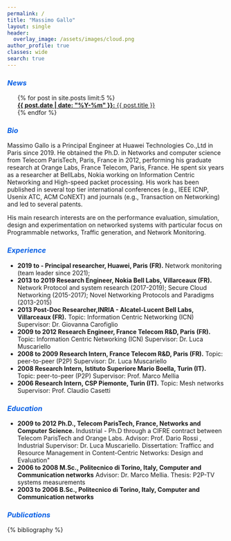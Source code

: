 ```yaml
---
permalink: /
title: "Massimo Gallo"
layout: single
header:
  overlay_image: /assets/images/cloud.png
author_profile: true
classes: wide
search: true
---
```

### <i class="fas fa-newspaper" style="color: #0760e6"> News </i>

<ul  style="list-style-type:none;">
{% for post in site.posts limit:5 %}
  <li> <a href="{{ post.url }}"><b>{{ post.date | date: "%Y-%m" }}:</b> {{ post.title }}</a> </li>
{% endfor %}
</ul>

### <i class="fas fa-address-card" style="color: #0760e6">Bio</i>

Massimo Gallo is a Principal Engineer at Huawei Technologies Co.,Ltd in Paris since 2019. He obtained the Ph.D. in Networks and computer science from Telecom ParisTech, Paris, France in 2012, performing his graduate research at Orange Labs, France Telecom, Paris, France. He spent six years as a researcher at BellLabs, Nokia working on Information Centric Networking and High-speed packet processing. His work has been published in several top tier international conferences (e.g., IEEE ICNP, Usenix ATC, ACM CoNEXT) and journals (e.g., Transaction on Networking) and led to several patents. 

His main research interests are on the performance evaluation, simulation, design and experimentation on networked systems with particular focus on Programmable networks, Traffic generation, and Network Monitoring.

### <i class="fas fa-briefcase" style="color: #0760e6">Experience</i>

* **2019 to \- Principal researcher, Huawei, Paris (FR).** Network monitoring (team leader since 2021); 
* **2013 to 2019 Research Engineer, Nokia Bell Labs, Villarceaux (FR).** Network Protocol and system research (2017-2019); Secure Cloud Networking (2015-2017); Novel Networking Protocols and Paradigms (2013-2015)
* **2013 Post-Doc Researcher,INRIA - Alcatel-Lucent Bell Labs, Villarceaux (FR).** Topic: Information Centric Networking (ICN) Supervisor: Dr. Giovanna Carofiglio
* **2009 to 2012 Research Engineer, France Telecom R&D, Paris (FR).** Topic: Information Centric Networking (ICN) Supervisor: Dr. Luca Muscariello
* **2008 to 2009 Research Intern, France Telecom R&D, Paris (FR).** Topic: peer-to-peer (P2P) Supervisor: Dr. Luca Muscariello
* **2008 Research Intern, Istituto Superiore Mario Boella, Turin (IT).** Topic: peer-to-peer (P2P) Supervisor: Prof. Marco Mellia
* **2006 Research Intern, CSP Piemonte, Turin (IT).** Topic: Mesh networks Supervisor: Prof. Claudio Casetti

### <i class="fas fa-user-graduate" style="color: #0760e6">Education</i>

* **2009 to 2012 Ph.D., Telecom ParisTech, France, Networks and Computer Science.** Industrial - Ph.D through a CIFRE contract between Telecom ParisTech and Orange Labs. Advisor: Prof. Dario Rossi , Industrial Supervisor: Dr. Luca Muscariello. Dissertation: Trafficc and Resource Management in Content-Centric Networks:
Design and Evaluation"
* **2006 to 2008 M.Sc., Politecnico di Torino, Italy, Computer and Communication networks** Advisor: Dr. Marco Mellia. Thesis: P2P-TV systems measurements
* **2003 to 2006 B.Sc., Politecnico di Torino, Italy, Computer and Communication networks**


### <i class="fas fa-newspaper" style="color: #0760e6">Publications</i>

{% bibliography %}

<script>
  dets=document.getElementsByName("det");
  console.log(5+1);
  for(let i = 0; i < dets.length; i++) {
    dets[i].addEventListener("toggle", (event) => {
      if (dets[i].open) {
        dets[i].style.display = "block";
      }
      else{
        dets[i].style.display = "inline-block"; 
      }
    });
   }
</script>
